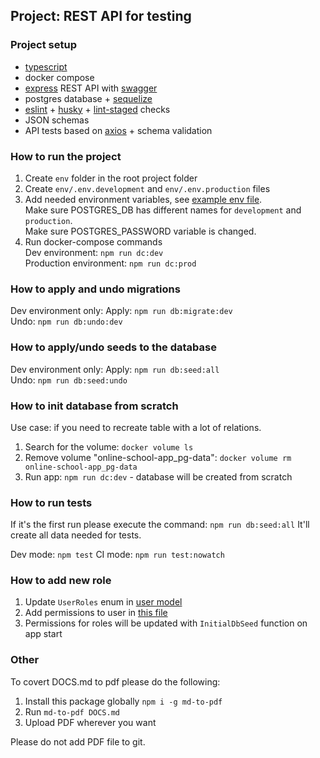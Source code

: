 
## Project: REST API for testing
### Project setup
- [typescript](https://www.typescriptlang.org/)
- docker compose
- [express](https://expressjs.com/) REST API with [swagger](https://swagger.io/)
- postgres database + [sequelize](https://sequelize.org/)
- [eslint](https://github.com/eslint/eslint) + [husky](https://github.com/typicode/husky) + [lint-staged](https://github.com/okonet/lint-staged) checks
- JSON schemas
- API tests based on [axios](https://github.com/axios/axios) + schema validation
### How to run the project
1. Create `env` folder in the root project folder
2. Create `env/.env.development` and `env/.env.production` files
3. Add needed environment variables, see [example env file](.env.example). \
   Make sure POSTGRES_DB has different names for `development` and `production`. \
   Make sure POSTGRES_PASSWORD variable is changed. 
4. Run docker-compose commands \
Dev environment: `npm run dc:dev` \
Production environment: `npm run dc:prod`

### How to apply and undo migrations
Dev environment only:
Apply: `npm run db:migrate:dev`\
Undo: `npm run db:undo:dev`

### How to apply/undo seeds to the database
Dev environment only:
Apply: `npm run db:seed:all`\
Undo: `npm run db:seed:undo`

### How to init database from scratch
Use case: if you need to recreate table with a lot of relations.
1. Search for the volume: `docker volume ls`
2. Remove volume "online-school-app_pg-data": `docker volume rm online-school-app_pg-data`
3. Run app: `npm run dc:dev` - database will be created from scratch

### How to run tests
If it's the first run please execute the command: `npm run db:seed:all`
It'll create all data needed for tests.

Dev mode: `npm test`
CI mode: `npm run test:nowatch`

### How to add new role
1. Update `UserRoles` enum in [user model](src/db/models/user.model.ts)
2. Add permissions to user in [this file](src/db/data/permissions-by-role.ts)
3. Permissions for roles will be updated with `InitialDbSeed` function on app start


### Other
To covert DOCS.md to pdf please do the following:
1. Install this package globally `npm i -g md-to-pdf`
2. Run `md-to-pdf DOCS.md`
3. Upload PDF wherever you want

Please do not add PDF file to git.